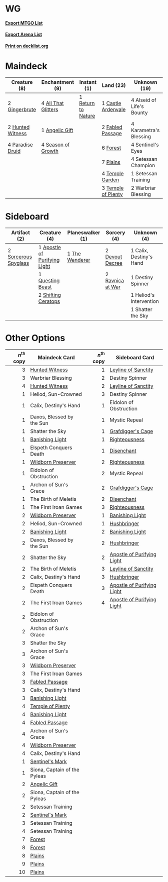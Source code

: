# WG

#### [Export MTGO List](../collection/WG/WG.txt)
#### [Export Arena List](../collection/WG/WG_arena.txt)
#### [Print on decklist.org](http://decklist.org/?deckmain=4%09All%20That%20Glitters%0A4%09Alseid%20of%20Life's%20Bounty%0A1%09Angelic%20Gift%0A1%09Castle%20Ardenvale%0A2%09Fabled%20Passage%0A6%09Forest%0A2%09Gingerbrute%0A2%09Hunted%20Witness%0A4%09Karametra's%20Blessing%0A4%09Paradise%20Druid%0A7%09Plains%0A1%09Return%20to%20Nature%0A4%09Season%20of%20Growth%0A4%09Sentinel's%20Eyes%0A4%09Setessan%20Champion%0A1%09Setessan%20Training%0A4%09Temple%20Garden%0A3%09Temple%20of%20Plenty%0A2%09Warbriar%20Blessing&deckside=1%09Apostle%20of%20Purifying%20Light%0A1%09Calix,%20Destiny's%20Hand%0A1%09Destiny%20Spinner%0A2%09Devout%20Decree%0A1%09Heliod's%20Intervention%0A1%09Questing%20Beast%0A2%09Ravnica%20at%20War%0A1%09Shatter%20the%20Sky%0A2%09Shifting%20Ceratops%0A2%09Sorcerous%20Spyglass%0A1%09The%20Wanderer)
# Maindeck

|                                       Creature (8)                                        |                                       Enchantment (9)                                        |                                         Instant (1)                                         |                                          Land (23)                                          |      Unknown (19)       |
|-------------------------------------------------------------------------------------------|----------------------------------------------------------------------------------------------|---------------------------------------------------------------------------------------------|---------------------------------------------------------------------------------------------|-------------------------|
|2 [Gingerbrute](http://gatherer.wizards.com/Pages/Card/Details.aspx?multiverseid=473181)   |4 [All That Glitters](http://gatherer.wizards.com/Pages/Card/Details.aspx?multiverseid=472964)|1 [Return to Nature](http://gatherer.wizards.com/Pages/Card/Details.aspx?multiverseid=461102)|1 [Castle Ardenvale](http://gatherer.wizards.com/Pages/Card/Details.aspx?multiverseid=473200)|4 Alseid of Life's Bounty|
|2 [Hunted Witness](http://gatherer.wizards.com/Pages/Card/Details.aspx?multiverseid=452765)|1 [Angelic Gift](http://gatherer.wizards.com/Pages/Card/Details.aspx?multiverseid=446056)     |                                                                                             |2 [Fabled Passage](http://gatherer.wizards.com/Pages/Card/Details.aspx?multiverseid=473206)  |4 Karametra's Blessing   |
|4 [Paradise Druid](http://gatherer.wizards.com/Pages/Card/Details.aspx?multiverseid=461098)|4 [Season of Growth](http://gatherer.wizards.com/Pages/Card/Details.aspx?multiverseid=466945) |                                                                                             |6 [Forest](http://gatherer.wizards.com/Pages/Card/Details.aspx?multiverseid=439860)          |4 Sentinel's Eyes        |
|                                                                                           |                                                                                              |                                                                                             |7 [Plains](http://gatherer.wizards.com/Pages/Card/Details.aspx?multiverseid=439856)          |4 Setessan Champion      |
|                                                                                           |                                                                                              |                                                                                             |4 [Temple Garden](http://gatherer.wizards.com/Pages/Card/Details.aspx?multiverseid=405112)   |1 Setessan Training      |
|                                                                                           |                                                                                              |                                                                                             |3 [Temple of Plenty](http://gatherer.wizards.com/Pages/Card/Details.aspx?multiverseid=378537)|2 Warbriar Blessing      |


# Sideboard

|                                         Artifact (2)                                          |                                             Creature (4)                                              |                                    Planeswalker (1)                                     |                                        Sorcery (4)                                        |      Unknown (4)      |
|-----------------------------------------------------------------------------------------------|-------------------------------------------------------------------------------------------------------|-----------------------------------------------------------------------------------------|-------------------------------------------------------------------------------------------|-----------------------|
|2 [Sorcerous Spyglass](http://gatherer.wizards.com/Pages/Card/Details.aspx?multiverseid=435407)|1 [Apostle of Purifying Light](http://gatherer.wizards.com/Pages/Card/Details.aspx?multiverseid=466760)|1 [The Wanderer](http://gatherer.wizards.com/Pages/Card/Details.aspx?multiverseid=460964)|2 [Devout Decree](http://gatherer.wizards.com/Pages/Card/Details.aspx?multiverseid=466767) |1 Calix, Destiny's Hand|
|                                                                                               |1 [Questing Beast](http://gatherer.wizards.com/Pages/Card/Details.aspx?multiverseid=473133)            |                                                                                         |2 [Ravnica at War](http://gatherer.wizards.com/Pages/Card/Details.aspx?multiverseid=460955)|1 Destiny Spinner      |
|                                                                                               |2 [Shifting Ceratops](http://gatherer.wizards.com/Pages/Card/Details.aspx?multiverseid=466948)         |                                                                                         |                                                                                           |1 Heliod's Intervention|
|                                                                                               |                                                                                                       |                                                                                         |                                                                                           |1 Shatter the Sky      |


# Other Options

|*n*<sup>th</sup> copy|                                        Maindeck Card                                        |*n*<sup>th</sup> copy|                                           Sideboard Card                                            |
|--------------------:|---------------------------------------------------------------------------------------------|--------------------:|-----------------------------------------------------------------------------------------------------|
|                    3|[Hunted Witness](http://gatherer.wizards.com/Pages/Card/Details.aspx?multiverseid=452765)    |                    1|[Leyline of Sanctity](http://gatherer.wizards.com/Pages/Card/Details.aspx?multiverseid=204993)       |
|                    3|Warbriar Blessing                                                                            |                    2|Destiny Spinner                                                                                      |
|                    4|[Hunted Witness](http://gatherer.wizards.com/Pages/Card/Details.aspx?multiverseid=452765)    |                    2|[Leyline of Sanctity](http://gatherer.wizards.com/Pages/Card/Details.aspx?multiverseid=204993)       |
|                    1|Heliod, Sun-Crowned                                                                          |                    3|Destiny Spinner                                                                                      |
|                    1|Calix, Destiny's Hand                                                                        |                    1|Eidolon of Obstruction                                                                               |
|                    1|Daxos, Blessed by the Sun                                                                    |                    1|Mystic Repeal                                                                                        |
|                    1|Shatter the Sky                                                                              |                    1|[Grafdigger's Cage](http://gatherer.wizards.com/Pages/Card/Details.aspx?multiverseid=278452)         |
|                    1|[Banishing Light](http://gatherer.wizards.com/Pages/Card/Details.aspx?multiverseid=405135)   |                    1|[Righteousness](http://gatherer.wizards.com/Pages/Card/Details.aspx?multiverseid=130552)             |
|                    1|Elspeth Conquers Death                                                                       |                    1|[Disenchant](http://gatherer.wizards.com/Pages/Card/Details.aspx?multiverseid=847)                   |
|                    1|[Wildborn Preserver](http://gatherer.wizards.com/Pages/Card/Details.aspx?multiverseid=473144)|                    2|[Righteousness](http://gatherer.wizards.com/Pages/Card/Details.aspx?multiverseid=130552)             |
|                    1|Eidolon of Obstruction                                                                       |                    2|Mystic Repeal                                                                                        |
|                    1|Archon of Sun's Grace                                                                        |                    2|[Grafdigger's Cage](http://gatherer.wizards.com/Pages/Card/Details.aspx?multiverseid=278452)         |
|                    1|The Birth of Meletis                                                                         |                    2|[Disenchant](http://gatherer.wizards.com/Pages/Card/Details.aspx?multiverseid=847)                   |
|                    1|The First Iroan Games                                                                        |                    3|[Righteousness](http://gatherer.wizards.com/Pages/Card/Details.aspx?multiverseid=130552)             |
|                    2|[Wildborn Preserver](http://gatherer.wizards.com/Pages/Card/Details.aspx?multiverseid=473144)|                    1|[Banishing Light](http://gatherer.wizards.com/Pages/Card/Details.aspx?multiverseid=405135)           |
|                    2|Heliod, Sun-Crowned                                                                          |                    1|[Hushbringer](http://gatherer.wizards.com/Pages/Card/Details.aspx?multiverseid=472980)               |
|                    2|[Banishing Light](http://gatherer.wizards.com/Pages/Card/Details.aspx?multiverseid=405135)   |                    2|[Banishing Light](http://gatherer.wizards.com/Pages/Card/Details.aspx?multiverseid=405135)           |
|                    2|Daxos, Blessed by the Sun                                                                    |                    2|[Hushbringer](http://gatherer.wizards.com/Pages/Card/Details.aspx?multiverseid=472980)               |
|                    2|Shatter the Sky                                                                              |                    2|[Apostle of Purifying Light](http://gatherer.wizards.com/Pages/Card/Details.aspx?multiverseid=466760)|
|                    2|The Birth of Meletis                                                                         |                    3|[Leyline of Sanctity](http://gatherer.wizards.com/Pages/Card/Details.aspx?multiverseid=204993)       |
|                    2|Calix, Destiny's Hand                                                                        |                    3|[Hushbringer](http://gatherer.wizards.com/Pages/Card/Details.aspx?multiverseid=472980)               |
|                    2|Elspeth Conquers Death                                                                       |                    3|[Apostle of Purifying Light](http://gatherer.wizards.com/Pages/Card/Details.aspx?multiverseid=466760)|
|                    2|The First Iroan Games                                                                        |                    4|[Apostle of Purifying Light](http://gatherer.wizards.com/Pages/Card/Details.aspx?multiverseid=466760)|
|                    2|Eidolon of Obstruction                                                                       |                     |                                                                                                     |
|                    2|Archon of Sun's Grace                                                                        |                     |                                                                                                     |
|                    3|Shatter the Sky                                                                              |                     |                                                                                                     |
|                    3|Archon of Sun's Grace                                                                        |                     |                                                                                                     |
|                    3|[Wildborn Preserver](http://gatherer.wizards.com/Pages/Card/Details.aspx?multiverseid=473144)|                     |                                                                                                     |
|                    3|The First Iroan Games                                                                        |                     |                                                                                                     |
|                    3|[Fabled Passage](http://gatherer.wizards.com/Pages/Card/Details.aspx?multiverseid=473206)    |                     |                                                                                                     |
|                    3|Calix, Destiny's Hand                                                                        |                     |                                                                                                     |
|                    3|[Banishing Light](http://gatherer.wizards.com/Pages/Card/Details.aspx?multiverseid=405135)   |                     |                                                                                                     |
|                    4|[Temple of Plenty](http://gatherer.wizards.com/Pages/Card/Details.aspx?multiverseid=378537)  |                     |                                                                                                     |
|                    4|[Banishing Light](http://gatherer.wizards.com/Pages/Card/Details.aspx?multiverseid=405135)   |                     |                                                                                                     |
|                    4|[Fabled Passage](http://gatherer.wizards.com/Pages/Card/Details.aspx?multiverseid=473206)    |                     |                                                                                                     |
|                    4|Archon of Sun's Grace                                                                        |                     |                                                                                                     |
|                    4|[Wildborn Preserver](http://gatherer.wizards.com/Pages/Card/Details.aspx?multiverseid=473144)|                     |                                                                                                     |
|                    4|Calix, Destiny's Hand                                                                        |                     |                                                                                                     |
|                    1|[Sentinel's Mark](http://gatherer.wizards.com/Pages/Card/Details.aspx?multiverseid=457164)   |                     |                                                                                                     |
|                    1|Siona, Captain of the Pyleas                                                                 |                     |                                                                                                     |
|                    2|[Angelic Gift](http://gatherer.wizards.com/Pages/Card/Details.aspx?multiverseid=446056)      |                     |                                                                                                     |
|                    2|Siona, Captain of the Pyleas                                                                 |                     |                                                                                                     |
|                    2|Setessan Training                                                                            |                     |                                                                                                     |
|                    2|[Sentinel's Mark](http://gatherer.wizards.com/Pages/Card/Details.aspx?multiverseid=457164)   |                     |                                                                                                     |
|                    3|Setessan Training                                                                            |                     |                                                                                                     |
|                    4|Setessan Training                                                                            |                     |                                                                                                     |
|                    7|[Forest](http://gatherer.wizards.com/Pages/Card/Details.aspx?multiverseid=439860)            |                     |                                                                                                     |
|                    8|[Forest](http://gatherer.wizards.com/Pages/Card/Details.aspx?multiverseid=439860)            |                     |                                                                                                     |
|                    8|[Plains](http://gatherer.wizards.com/Pages/Card/Details.aspx?multiverseid=439856)            |                     |                                                                                                     |
|                    9|[Plains](http://gatherer.wizards.com/Pages/Card/Details.aspx?multiverseid=439856)            |                     |                                                                                                     |
|                   10|[Plains](http://gatherer.wizards.com/Pages/Card/Details.aspx?multiverseid=439856)            |                     |                                                                                                     |


